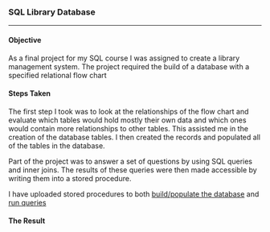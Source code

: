 ### SQL Library Database
***

#### Objective
As a final project for my SQL course I was assigned to create a library management system. The project required the build of a database with a specified relational flow chart

#### Steps Taken
The first step I took was to look at the relationships of the flow chart and evaluate which tables would hold mostly their own data and which ones would contain more relationships to other tables. This assisted me in the creation of the database tables. I then created the records and populated all of the tables in the database.

Part of the project was to answer a set of questions by using SQL queries and inner joins. The results of these queries were then made accessible by writing them into a stored procedure.

I have uploaded stored procedures to both [build/populate the database](/Projects/SQL/SP_lib_system_build.sql) and [run queries](Projects/SQL/Lib%20Project%20SP.sql)

#### The Result
